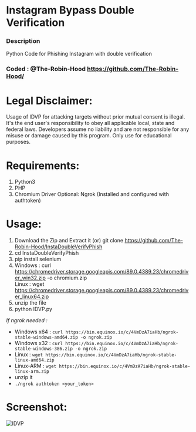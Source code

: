 # Instagram Bypass Double Verification 
### Description
Python Code for Phishing Instagram with double verification

### Coded : @The-Robin-Hood https://github.com/The-Robin-Hood/

# Legal Disclaimer:
Usage of IDVP for attacking targets without prior mutual consent is illegal. It's the end user's responsibility to obey all applicable local, state and federal laws. Developers assume no liability and are not responsible for any misuse or damage caused by this program. Only use for educational purposes.

# Requirements:
1. Python3
2. PHP
3. Chromium Driver
   Optional: Ngrok (Installed and configured with authtoken)

# Usage:
1. Download the Zip and Extract it (or) 
   git clone https://github.com/The-Robin-Hood/InstaDoubleVerifyPhish
2. cd InstaDoubleVerifyPhish
3. pip install selenium
4. Windows : curl https://chromedriver.storage.googleapis.com/89.0.4389.23/chromedriver_win32.zip -o chromium.zip  
   Linux   : wget https://chromedriver.storage.googleapis.com/89.0.4389.23/chromedriver_linux64.zip 
5. unzip the file
6. python IDVP.py

*If ngrok needed :*
- Windows x64 : `curl https://bin.equinox.io/c/4VmDzA7iaHb/ngrok-stable-windows-amd64.zip -o ngrok.zip`
- Windows x32 : `curl https://bin.equinox.io/c/4VmDzA7iaHb/ngrok-stable-windows-386.zip -o ngrok.zip`
- Linux       : `wget https://bin.equinox.io/c/4VmDzA7iaHb/ngrok-stable-linux-amd64.zip`
- Linux-ARM   : `wget https://bin.equinox.io/c/4VmDzA7iaHb/ngrok-stable-linux-arm.zip`
- unzip it 
- `./ngrok authtoken <your_token>`

# Screenshot:
![IDVP](https://user-images.githubusercontent.com/32297581/110248920-6ec41480-7f99-11eb-97ae-86adc0499c3a.png)
